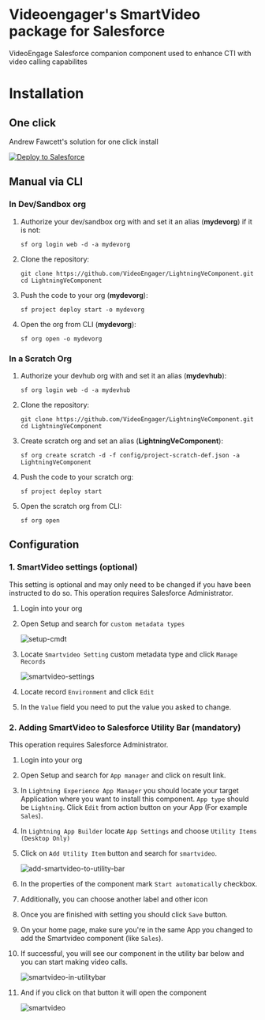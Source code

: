 # Videoengager's SmartVideo package for Salesforce

VideoEngage Salesforce companion component used to enhance CTI with video calling capabilites

# Installation

## One click
Andrew Fawcett's solution for one click install

<a href="https://githubsfdeploy.herokuapp.com?ref=main">
  <img alt="Deploy to Salesforce"
       src="https://raw.githubusercontent.com/afawcett/githubsfdeploy/master/deploy.png">
</a>

## Manual via CLI

### In Dev/Sandbox org

1. Authorize your dev/sandbox org with and set it an alias (**mydevorg**) if it is not:
    ```
    sf org login web -d -a mydevorg
    ```

1. Clone the repository:

    ```
    git clone https://github.com/VideoEngager/LightningVeComponent.git
    cd LightningVeComponent
    ```
1. Push the code to your org (**mydevorg**):

    ```
    sf project deploy start -o mydevorg
    ```

1. Open the org from CLI (**mydevorg**):

    ```
    sf org open -o mydevorg
    ```

### In a Scratch Org

1. Authorize your devhub org with and set it an alias (**mydevhub**):

    ```
    sf org login web -d -a mydevhub
    ```

1. Clone the repository:

    ```
    git clone https://github.com/VideoEngager/LightningVeComponent.git
    cd LightningVeComponent
    ```

1. Create scratch org and set an alias (**LightningVeComponent**):

    ```
    sf org create scratch -d -f config/project-scratch-def.json -a LightningVeComponent
    ```

1. Push the code to your scratch org:

    ```
    sf project deploy start
    ```

1. Open the scratch org from CLI:

    ```
    sf org open
    ```

## Configuration

### 1. SmartVideo settings (optional)

This setting is optional and may only need to be changed if you have been instructed to do so. This operation requires Salesforce Administrator.

1. Login into your org
1. Open Setup and search for `custom metadata types`

   ![setup-cmdt](assets/setup-cmdt-nav.png)
1. Locate `Smartvideo Setting` custom metadata type and click `Manage Records`

   ![smartvideo-settings](assets/smartvideo-cmdt.png)
1. Locate record `Environment` and click `Edit`
1. In the `Value` field you need to put the value you asked to change.

### 2. Adding SmartVideo to Salesforce Utility Bar (mandatory)

This operation requires Salesforce Administrator.

1. Login into your org
1. Open Setup and search for `App manager` and click on result link.
1. In `Lightning Experience App Manager` you should locate your target Application where you want to install this component. `App type` should be `Lightning`. Click `Edit` from action button on your App (For example `Sales`).
1. In `Lightning App Builder` locate `App Settings` and choose `Utility Items (Desktop Only)`
1. Click on `Add Utility Item` button and search for `smartvideo`.
  
    ![add-smartvideo-to-utility-bar](assets/search-add-smartvideo-to-utilitybar.png)

1. In the properties of the component mark `Start automatically` checkbox.
1. Additionally, you can choose another label and other icon
1. Once you are finished with setting you should click `Save` button.
1. On your home page, make sure you're in the same App you changed to add the Smartvideo component (like `Sales`).
1. If successful, you will see our component in the utility bar below and you can start making video calls.
  
    ![smartvideo-in-utilitybar](assets/smartvideo-component-in-utilitybar.png)

1. And if you click on that button it will open the component
    
    ![smartvideo](assets/smartvideo.png)

